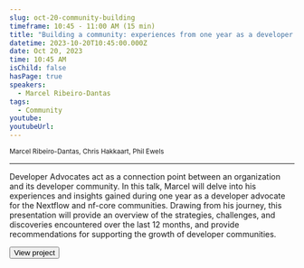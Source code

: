 ```yaml
---
slug: oct-20-community-building
timeframe: 10:45 - 11:00 AM (15 min)
title: "Building a community: experiences from one year as a developer advocate"
datetime: 2023-10-20T10:45:00.000Z
date: Oct 20, 2023
time: 10:45 AM
isChild: false
hasPage: true
speakers:
  - Marcel Ribeiro-Dantas
tags:
  - Community
youtube: 
youtubeUrl: 
---
```


<div className="mb-4">
  <small className="typo-small">
Marcel Ribeiro-Dantas, Chris Hakkaart, Phil Ewels
  </small>
</div>

<hr className="border-t border-gray-50 mb-4 opacity-20" />

Developer Advocates act as a connection point between an organization and its developer community. In this talk, Marcel will delve into his experiences and insights gained during one year as a developer advocate for the Nextflow and nf-core communities. Drawing from his journey, this presentation will provide an overview of the strategies, challenges, and discoveries encountered over the last 12 months, and provide recommendations for supporting the growth of developer communities.

<div>
  <Button to="https://nf-co.re/" variant="secondary" size="md" arrow>
    View project
  </Button>
</div>
